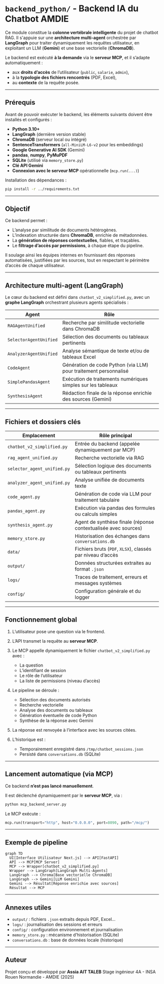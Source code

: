 # `backend_python/` - Backend IA du Chatbot AMDIE

Ce module constitue la **colonne vertébrale intelligente** du projet de chatbot RAG. Il s'appuie sur une **architecture multi-agent** orchestrée par **LangGraph** pour traiter dynamiquement les requêtes utilisateur, en exploitant un LLM (**Gemini**) et une base vectorielle (**ChromaDB**).

Le backend est exécuté **à la demande** via le **serveur MCP**, et il s’adapte automatiquement :

* aux **droits d’accès** de l’utilisateur (`public`, `salarie`, `admin`),
* à la **typologie des fichiers rencontrés** (PDF, Excel),
* au **contexte** de la requête posée.

---

## Prérequis

Avant de pouvoir exécuter le backend, les éléments suivants doivent être installés et configurés :

* **Python 3.10+**
* **LangGraph** (dernière version stable)
* **ChromaDB** (serveur local ou intégré)
* **SentenceTransformers** (`all-MiniLM-L6-v2` pour les embeddings)
* **Google Generative AI SDK** (Gemini)
* **pandas**, **numpy**, **PyMuPDF**
* **SQLite** (utilisé via `memory_store.py`)
* **Clé API Gemini** 
* **Connexion avec le serveur MCP** opérationnelle (`mcp.run(...)`)

Installation des dépendances :

```bash
pip install -r ../requirements.txt
```

---

## Objectif

Ce backend permet :

* L’analyse par similitude de documents hétérogènes.
* L’indexation structurée dans **ChromaDB**, enrichie de métadonnées.
* La **génération de réponses contextuelles**, fiables, et traçables.
* Le **filtrage d’accès par permissions**, à chaque étape du pipeline.

Il soulage ainsi les équipes internes en fournissant des réponses automatisées, justifiées par les sources, tout en respectant le périmètre d’accès de chaque utilisateur.

---

## Architecture multi-agent (LangGraph)

Le cœur du backend est défini dans `chatbot_v2_simplified.py`, avec un **graphe LangGraph** orchestrant plusieurs agents spécialisés :

| Agent                  | Rôle                                                             |
| ---------------------- | ---------------------------------------------------------------- |
| `RAGAgentUnified`      | Recherche par similitude vectorielle dans ChromaDB               |
| `SelectorAgentUnified` | Sélection des documents ou tableaux pertinents                   |
| `AnalyzerAgentUnified` | Analyse sémantique de texte et/ou de tableaux Excel              |
| `CodeAgent`            | Génération de code Python (via LLM) pour traitement personnalisé |
| `SimplePandasAgent`    | Exécution de traitements numériques simples sur les tableaux     |
| `SynthesisAgent`       | Rédaction finale de la réponse enrichie des sources (Gemini)     |

---

## Fichiers et dossiers clés

| Emplacement                 | Rôle principal                                                   |
| --------------------------- | ---------------------------------------------------------------- |
| `chatbot_v2_simplified.py`  | Entrée du backend (appelée dynamiquement par MCP)                |
| `rag_agent_unified.py`      | Recherche vectorielle via RAG                                    |
| `selector_agent_unified.py` | Sélection logique des documents ou tableaux pertinents           |
| `analyzer_agent_unified.py` | Analyse unifiée de documents texte                               |
| `code_agent.py`             | Génération de code via LLM pour traitement tabulaire             |
| `pandas_agent.py`           | Exécution via pandas des formules ou calculs simples             |
| `synthesis_agent.py`        | Agent de synthèse finale (réponse contextualisée avec sources)   |
| `memory_store.py`           | Historisation des échanges dans `conversations.db`               |
| `data/`                     | Fichiers bruts (`PDF`, `XLSX`), classés par niveau d’accès       |
| `output/`                   | Données structurées extraites au format `.json`                  |
| `logs/`                     | Traces de traitement, erreurs et messages systèmes               |
| `config/`                   | Configuration générale et du logger                              |

---

## Fonctionnement global

1. L’utilisateur pose une question via le frontend.
2. L’API transmet la requête au **serveur MCP**.
3. Le MCP appelle dynamiquement le fichier `chatbot_v2_simplified.py` avec :

   * La question
   * L’identifiant de session
   * Le rôle de l’utilisateur
   * La liste de permissions (niveau d’accès)
4. Le pipeline se déroule :

   * Sélection des documents autorisés
   * Recherche vectorielle
   * Analyse des documents ou tableaux
   * Génération éventuelle de code Python
   * Synthèse de la réponse avec Gemini
5. La réponse est renvoyée à l’interface avec les sources citées.
6. L’historique est :

   * Temporairement enregistré dans `/tmp/chatbot_sessions.json`
   * Persisté dans `conversations.db` (SQLite)

---

## Lancement automatique (via MCP)

Ce backend **n’est pas lancé manuellement**.

Il est déclenché dynamiquement par le **serveur MCP**, via :

```bash
python mcp_backend_server.py
```

Le MCP exécute :

```python
mcp.run(transport="http", host="0.0.0.0", port=8090, path="/mcp/")
```

---

## Exemple de pipeline

```mermaid
graph TD
  UI[Interface Utilisateur Next.js] --> API[FastAPI]
  API --> MCP[MCP Server]
  MCP --> Wrapper[chatbot_v2_simplified.py]
  Wrapper --> LangGraph[LangGraph Multi-Agents]
  LangGraph --> Chroma[Base vectorielle ChromaDB]
  LangGraph --> Gemini[LLM Gemini]
  Gemini --> Résultat[Réponse enrichie avec sources]
  Résultat --> MCP
```

---

## Annexes utiles

* `output/` : fichiers `.json` extraits depuis PDF, Excel…
* `logs/` : journalisation des sessions et erreurs
* `config/` : configuration environnement et journalisation
* `memory_store.py` : mécanisme d’historisation (SQLite)
* `conversations.db` : base de données locale (historique)

---

## Auteur

Projet conçu et développé par **Assia AIT TALEB**
Stage ingénieur 4A - INSA Rouen Normandie - AMDIE (2025)
